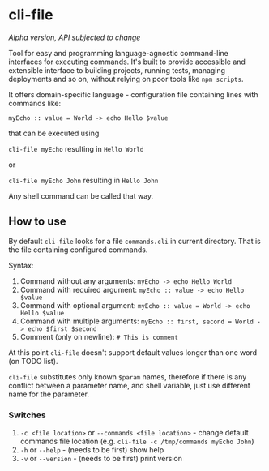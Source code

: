 # cli-file

*Alpha version, API subjected to change*

Tool for easy and programming language-agnostic command-line interfaces for executing commands.
It's built to provide accessible and extensible interface to building projects, running tests,
managing deployments and so on, without relying on poor tools like `npm scripts`.

It offers domain-specific language - configuration file containing lines with commands like:

```
myEcho :: value = World -> echo Hello $value
```

that can be executed using

`cli-file myEcho` resulting in `Hello World`

or

`cli-file myEcho John` resulting in `Hello John`

Any shell command can be called that way.

## How to use

By default `cli-file` looks for a file `commands.cli` in current directory.
That is the file containing configured commands.

Syntax:

1. Command without any arguments: `myEcho -> echo Hello World`
2. Command with required argument: `myEcho :: value -> echo Hello $value`
3. Command with optional argument: `myEcho :: value = World -> echo Hello $value`
4. Command with multiple arguments: `myEcho :: first, second = World -> echo $first $second`
5. Comment (only on newline): `# This is comment`

At this point `cli-file` doesn't support default values longer than one word (on TODO list).

`cli-file` substitutes only known `$param` names, therefore if there is any conflict between a parameter name,
and shell variable, just use different name for the parameter.

### Switches

1. `-c <file location>` or `--commands <file location>` - change default commands file location (e.g. `cli-file -c /tmp/commands myEcho John`)
2. `-h` or `--help` - (needs to be first) show help
3. `-v` or `--version` - (needs to be first) print version
